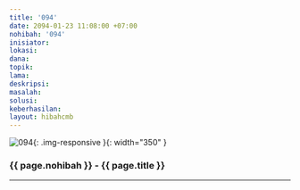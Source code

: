```yaml
---
title: '094'
date: 2094-01-23 11:08:00 +07:00
nohibah: '094'
inisiator:
lokasi:
dana:
topik:
lama:
deskripsi:
masalah:
solusi:
keberhasilan:
layout: hibahcmb
---
```


![094](/static/img/hibahcmb/094.png){: .img-responsive }{: width="350" }

### {{ page.nohibah }} - {{ page.title }}

---
